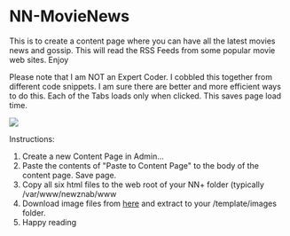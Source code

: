 NN-MovieNews
==========

This is to create a content page where you can have all the latest movies news and gossip. This will read the RSS Feeds from some popular movie web sites. Enjoy

Please note that I am NOT an Expert Coder. I cobbled this together from different code snippets. I am sure there are better and more efficient ways to do this. Each of the Tabs loads only when clicked. This saves page load time. 


<img src="http://s13.postimage.org/obropfizb/Movie_Newz.jpg">

Instructions:

1. Create a new Content Page in Admin...
2. Paste the contents of "Paste to Content Page" to the body of the content page. Save page.
3. Copy all six html files to the web root of your NN+ folder (typically /var/www/newznab/www
4. Download image files from <a href="http://www.mediafire.com/?9e1hqg5f3qz2gmw"> here</a> and extract to your /template/images folder.
4. Happy reading


